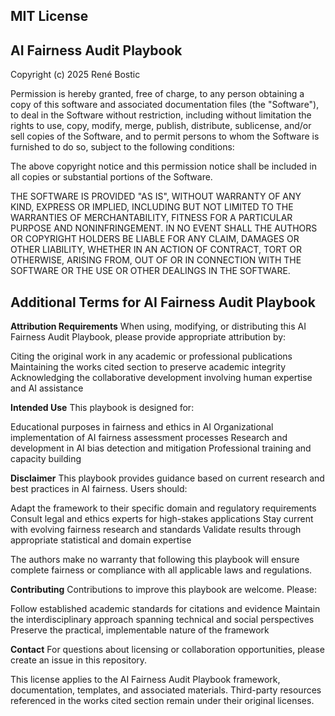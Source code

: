 ## MIT License

## AI Fairness Audit Playbook ##

Copyright (c) 2025 René Bostic

Permission is hereby granted, free of charge, to any person obtaining a copy
of this software and associated documentation files (the "Software"), to deal
in the Software without restriction, including without limitation the rights
to use, copy, modify, merge, publish, distribute, sublicense, and/or sell
copies of the Software, and to permit persons to whom the Software is
furnished to do so, subject to the following conditions:

The above copyright notice and this permission notice shall be included in all
copies or substantial portions of the Software.

THE SOFTWARE IS PROVIDED "AS IS", WITHOUT WARRANTY OF ANY KIND, EXPRESS OR
IMPLIED, INCLUDING BUT NOT LIMITED TO THE WARRANTIES OF MERCHANTABILITY,
FITNESS FOR A PARTICULAR PURPOSE AND NONINFRINGEMENT. IN NO EVENT SHALL THE
AUTHORS OR COPYRIGHT HOLDERS BE LIABLE FOR ANY CLAIM, DAMAGES OR OTHER
LIABILITY, WHETHER IN AN ACTION OF CONTRACT, TORT OR OTHERWISE, ARISING FROM,
OUT OF OR IN CONNECTION WITH THE SOFTWARE OR THE USE OR OTHER DEALINGS IN THE
SOFTWARE.

## Additional Terms for AI Fairness Audit Playbook ##
**Attribution Requirements**
When using, modifying, or distributing this AI Fairness Audit Playbook, please provide appropriate attribution by:

Citing the original work in any academic or professional publications
Maintaining the works cited section to preserve academic integrity
Acknowledging the collaborative development involving human expertise and AI assistance

**Intended Use**
This playbook is designed for:

Educational purposes in fairness and ethics in AI
Organizational implementation of AI fairness assessment processes
Research and development in AI bias detection and mitigation
Professional training and capacity building

**Disclaimer**
This playbook provides guidance based on current research and best practices in AI fairness. Users should:

Adapt the framework to their specific domain and regulatory requirements
Consult legal and ethics experts for high-stakes applications
Stay current with evolving fairness research and standards
Validate results through appropriate statistical and domain expertise

The authors make no warranty that following this playbook will ensure complete fairness or compliance with all applicable laws and regulations.

**Contributing**
Contributions to improve this playbook are welcome. Please:

Follow established academic standards for citations and evidence
Maintain the interdisciplinary approach spanning technical and social perspectives
Preserve the practical, implementable nature of the framework

**Contact**
For questions about licensing or collaboration opportunities, please create an issue in this repository.

This license applies to the AI Fairness Audit Playbook framework, documentation, templates, and associated materials. Third-party resources referenced in the works cited section remain under their original licenses.
